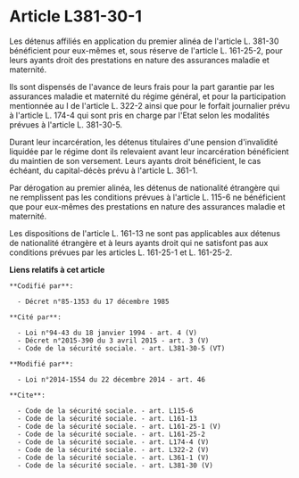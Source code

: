 # Article L381-30-1

Les détenus affiliés en application du premier alinéa de l'article L. 381-30 bénéficient pour eux-mêmes et, sous réserve de
l'article L. 161-25-2, pour leurs ayants droit des prestations en nature des assurances maladie et maternité. 

Ils sont dispensés de l'avance de leurs frais pour la part garantie par les assurances maladie et maternité du régime
général, et pour la participation mentionnée au I de l'article L. 322-2 ainsi que pour le forfait journalier prévu à
l'article L. 174-4 qui sont pris en charge par l'Etat selon les modalités prévues à l'article L. 381-30-5. 

Durant leur incarcération, les détenus titulaires d'une pension d'invalidité liquidée par le régime dont ils relevaient avant
leur incarcération bénéficient du maintien de son versement. Leurs ayants droit bénéficient, le cas échéant, du capital-décès
prévu à l'article L. 361-1. 

Par dérogation au premier alinéa, les détenus de nationalité étrangère qui ne remplissent pas les conditions prévues à
l'article L. 115-6 ne bénéficient que pour eux-mêmes des prestations en nature des assurances maladie et maternité. 

Les dispositions de l'article L. 161-13 ne sont pas applicables aux détenus de nationalité étrangère et à leurs ayants droit
qui ne satisfont pas aux conditions prévues par les articles L. 161-25-1 et L. 161-25-2.

**Liens relatifs à cet article**

	**Codifié par**:

	  - Décret n°85-1353 du 17 décembre 1985

	**Cité par**:

	  - Loi n°94-43 du 18 janvier 1994 - art. 4 (V)
	  - Décret n°2015-390 du 3 avril 2015 - art. 3 (V)
	  - Code de la sécurité sociale. - art. L381-30-5 (VT)

	**Modifié par**:

	  - Loi n°2014-1554 du 22 décembre 2014 - art. 46

	**Cite**:

	  - Code de la sécurité sociale. - art. L115-6
	  - Code de la sécurité sociale. - art. L161-13
	  - Code de la sécurité sociale. - art. L161-25-1 (V)
	  - Code de la sécurité sociale. - art. L161-25-2
	  - Code de la sécurité sociale. - art. L174-4 (V)
	  - Code de la sécurité sociale. - art. L322-2 (V)
	  - Code de la sécurité sociale. - art. L361-1 (V)
	  - Code de la sécurité sociale. - art. L381-30 (V)
